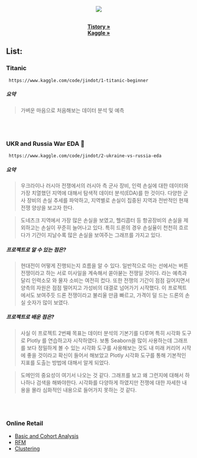 <div id = "header">
 <div id = "header" align="center">
  <img src="https://capsule-render.vercel.app/api?type=venom&color=auto&height=300&section=header&text=Wake%20Up!%20Jindot.&fontSize=55" />
  <p align="center">
    <br />
    <a href="https://94jindot.tistory.com//"><strong>Tistory »</strong></a>
    <br />
    <a href="https://www.kaggle.com/work/code/"><strong>Kaggle »</strong></a>
    <br />
 </div>
</div>
<div id = 'content'>
 
## List:
<!-- Titanic -->
###  Titanic
     https://www.kaggle.com/code/jindot/1-titanic-beginner
##### 요약
> 가벼운 마음으로 처음해보는 데이터 분석 및 예측
<!-- Titanic END -->

<br/>
<br/>

<!-- UKR RUS WAR-->
###  UKR and Russia War EDA 🥉
     https://www.kaggle.com/code/jindot/2-ukraine-vs-russia-eda
     
##### 요약 
> 우크라이나 러시아 전쟁에서의 러시아 측 군사 장비, 인력 손실에 대한 데이터와 가장 치열했던 지역에 대해서 탐색적 데이터 분석(EDA)를 한 것이다. 다양한 군사 장비의 손실 추세를 파악하고, 지역별로 손실이 집중된 지역과 전반적인 현재 전쟁 양상을 보고자 한다.

> 도네츠크 지역에서 가장 많은 손실을 보였고, 헬리콥터 등 항공장비의 손실을 제외하고는 손실이 꾸준히 늘어나고 있다. 특히 드론의 경우 손실율이 천천히 흐르다가 기간이 지날수록 많은 손실을 보여주는 그래프를 가지고 있다.

##### 프로젝트로 알 수 있는 점은?
> 현대전이 어떻게 진행되는지 흐름을 알 수 있다. 일반적으로 아는 선에서는 버튼 전쟁이라고 하는 서로 미사일을 계속해서 쏟아붇는 전쟁일 것이다. 라는 예측과 달리 인력소모 와 물자 소비는 여전히 컸다. 또한 전쟁의 기간이 점점 길어지면서 양측의 자원은 점점 떨어지고 가성비의 대결로 넘어가기 시작했다. 이 프로젝트에서도 보여주듯 드론 전쟁이라고 불리울 만큼 빠르고, 가격이 덜 드는 드론의 손실 숫자가 많이 보였다.

##### 프로젝트로 배운 점은?
> 사실 이 프로젝트 2번째 목표는 데이터 분석의 기본기를 다루며 특히 시각화 도구로 Plotly 를 연습하고자 시작하였다.
보통 Seaborn을 많이 사용하는데 그래프를 보다 정밀하게 볼 수 있는 시각화 도구를 사용해보는 것도 내 미래 커리어 시작에 좋을 것이라고 확신이 들어서 해보았고 Plotly 시각화 도구를 통해 기본적인 지표를 도출는 방법에 대해서 알게 되었다.

> 도메인의 중요성이 여기서 나오는 것 같다. 그래프를 보고 왜 그런지에 대해서 하나하나 검색을 해봐야한다. 시각화를 다양하게 하였지만 전쟁에 대한 자세한 내용을 몰라 심화적인 내용으로 들어가지 못하는 것 같다.
<!-- UKR RUS WAR END -->

<br/>
<br/>

<!-- Online Retail -->
###  Online Retail
* [Basic and Cohort Analysis](https://colab.research.google.com/drive/1HlMUq0xtaIHqBZkWQHBuZe_O0ixWgwRT)
* [RFM](https://colab.research.google.com/drive/1SIHPygiL6mWBzJMNia8d5c0mlb3mI9_B)
* [Clustering](https://colab.research.google.com/drive/1mFpEyo6-kHTXTp_SAMam8DN76eEoK1gL)


<!-- Online Retail -->
<br/>
<br/>


</div>
